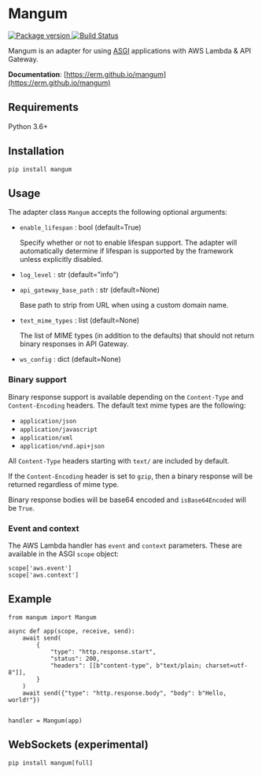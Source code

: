 # Mangum

<a href="https://pypi.org/project/mangum/">
    <img src="https://badge.fury.io/py/mangum.svg" alt="Package version">
</a>
<a href="https://travis-ci.org/erm/mangum">
    <img src="https://travis-ci.org/erm/mangum.svg?branch=master" alt="Build Status">
</a>

Mangum is an adapter for using [ASGI](https://asgi.readthedocs.io/en/latest/) applications with AWS Lambda & API Gateway.

**Documentation**: [https://erm.github.io/mangum](https://erm.github.io/mangum)

## Requirements

Python 3.6+

## Installation

```shell
pip install mangum
```

## Usage

The adapter class `Mangum` accepts the following optional arguments:

- `enable_lifespan` : bool (default=True)
    
    Specify whether or not to enable lifespan support. The adapter will automatically determine if lifespan is supported by the framework unless explicitly disabled.

- `log_level` : str (default="info")

- `api_gateway_base_path` : str (default=None)
    
    Base path to strip from URL when using a custom domain name.

- `text_mime_types` : list (default=None)
        
    The list of MIME types (in addition to the defaults) that should not return binary responses in API Gateway.

- `ws_config` : dict (default=None)


### Binary support

Binary response support is available depending on the `Content-Type` and `Content-Encoding` headers. The default text mime types are the following:

- `application/json`
- `application/javascript`
- `application/xml`
- `application/vnd.api+json`

All `Content-Type` headers starting with `text/` are included by default.

If the `Content-Encoding` header is set to `gzip`, then a binary response will be returned regardless of mime type.

Binary response bodies will be base64 encoded and `isBase64Encoded` will be `True`.

### Event and context

The AWS Lambda handler has `event` and `context` parameters. These are available in the ASGI `scope` object:

```python3
scope['aws.event']
scope['aws.context']
```

## Example

```python3
from mangum import Mangum

async def app(scope, receive, send):
    await send(
        {
            "type": "http.response.start",
            "status": 200,
            "headers": [[b"content-type", b"text/plain; charset=utf-8"]],
        }
    )
    await send({"type": "http.response.body", "body": b"Hello, world!"})


handler = Mangum(app)
```

## WebSockets (experimental)

```shell
pip install mangum[full]
```
